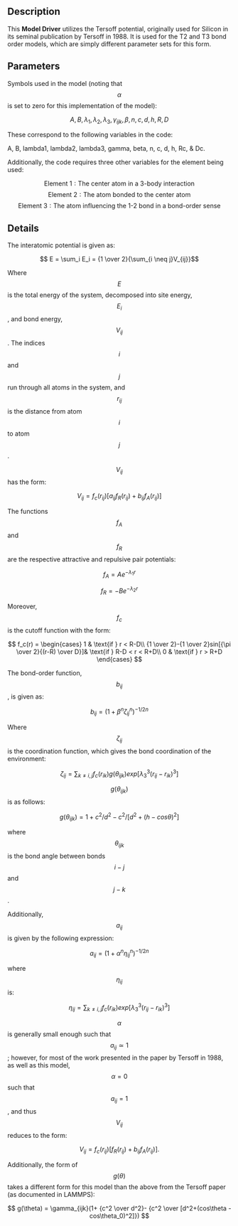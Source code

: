 ## Description
This **Model Driver** utilizes the Tersoff potential, originally used for Silicon in its seminal publication by Tersoff in 1988. It is used for the T2 and T3 bond order models, which are simply different parameter sets for this form.

## Parameters
Symbols used in the model (noting that $$\alpha$$ is set to zero for this implementation of the model):

$$ A, B, \lambda_1, \lambda_2, \lambda_3, \gamma_{ijk}, \beta, n, c, d, h, R, D $$

These correspond to the following variables in the code:

A, B, lambda1, lambda2, lambda3, gamma, beta, n, c, d, h, Rc, & Dc.

Additionally, the code requires three other variables for the element being used:

$$ \text{Element 1}: \text{The center atom in a 3-body interaction} $$
$$ \text{Element 2}: \text{The atom bonded to the center atom} $$
$$ \text{Element 3}: \text{The atom influencing the 1-2 bond in a bond-order sense} $$

## Details
The interatomic potential is given as:

$$ E = \sum_i E_i =  {1 \over 2}{\sum_{i \neq j}V_{ij}}$$

Where $$E$$ is the total energy of the system, decomposed into site energy, $$E_i$$, and bond energy, $$V_{ij}$$. The indices $$i$$ and $$j$$ run through all atoms in the system, and $$r_{ij}$$ is the distance from atom $$i$$ to atom $$j$$.

$$V_{ij}$$ has the form:

$$ V_{ij} =  f_c(r_{ij})[a_{ij}f_R(r_{ij})+b_{ij}f_A(r_{ij})] $$

The functions $$f_A$$ and $$f_R$$ are the respective attractive and repulsive pair potentials:

$$ f_A = Ae^{-\lambda_1r} $$

$$ f_R = -Be^{-\lambda_2r} $$

Moreover, $$f_c$$ is the cutoff function with the form:

$$ f_c(r) = \begin{cases}
      1 &  \text{if  } r < R-D\\
      {1 \over 2}-{1 \over 2}sin[{\pi \over 2}{(r-R) \over D}]& \text{if  } R-D < r < R+D\\
      0 & \text{if  } r > R+D
    \end{cases} $$

The bond-order function, $$b_{ij}$$, is given as:

$$b_{ij} = (1+\beta^n\zeta^n_{ij})^{-1 / 2n} $$

Where $$\zeta_{ij}$$ is the coordination function, which gives the bond coordination of the environment:

$$ \zeta_{ij} = \sum_{k \neq i,j}f_c(r_{ik})g(\theta_{ijk})exp[\lambda_3^3(r_{ij}-r_{ik})^3] $$

$$g(\theta_{ijk})$$ is as follows:

$$ g(\theta_{ijk}) = 1+c^2/d^2-c^2/[d^2+(h-cos\theta)^2] $$

where $$\theta_{ijk}$$ is the bond angle between bonds $$i-j$$ and $$j-k$$.


Additionally, $$ a_{ij} $$ is given by the following expression:

$$ a_{ij} = (1+\alpha^n\eta^n_{ij})^{-1/2n} $$

where $$\eta_{ij}$$ is:

$$ \eta_{ij} = \sum_{k \neq i,j} f_c(r_{ik})exp[\lambda_3^3(r_{ij}-r_{ik})^3] $$

$$\alpha$$ is generally small enough such that $$a_{ij} \simeq 1$$; however, for most of the work presented in the paper by Tersoff in 1988, as well as this model, $$\alpha=0$$ such that $$a_{ij}=1$$, and thus $$V_{ij}$$ reduces to the form:

$$ V_{ij} =  f_c(r_{ij})[f_R(r_{ij})+b_{ij}f_A(r_{ij})]. $$

Additionally, the form of $$g(\theta)$$ takes a different form for this model than the above from the Tersoff paper (as documented in LAMMPS):

$$ g(\theta) = \gamma_{ijk}(1+ {c^2 \over d^2}- {c^2 \over [d^2+(cos\theta -cos\theta_0)^2]}) $$
